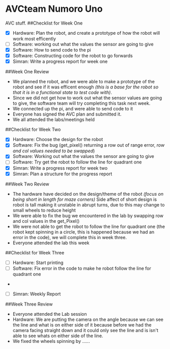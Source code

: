 # AVCteam Numoro Uno
AVC stuff. 
##Checklist for Week One
- [x] Hardware: Plan the robot, and create a prototype of how the robot will work most efficently
- [ ] Software: working out what the values the sensor are going to give
- [x] Software: How to send code to the pi
- [x] Software: Constructing code for the robot to go forwards
- [x] Simran: Write a progress report for week one

##Week One Review
- We planned the robot, and we were able to make a prototype of the robot and see if it was efficent enough *(this is a base for the robot so that it is in a functional state to test code with)*.
- Since we did not get how to work out what the sensor values are going to give, the software team will try completing this      task next week.
- We connected up the pi, and were able to send code to it
- Everyone has signed the AVC plan and submitted it.
- We all attended the labs/meetings held

##Checklist for Week Two
- [x] Hardware: Choose the design for the robot
- [x] Software: Fix the bug (get_pixel() returning a row out of range error, *row and col values needed to be swapped*)
- [x] Software: Working out what the values the sensor are going to give
- [ ] Software: Try get the robot to follow the line for quadrant one
- [x] Simran: Write a progress report for week two
- [x] Simran: Plan a structure for the progress report

##Week Two Review
- The hardware have decided on the design/theme of the robot *(focus on being short in length for maze corners)*
    Side affect of short design is robot is tall making it unstable in abrupt turns, due to this may change to small wheels to reduce height
- We were able to fix the bug we encountered in the lab by swapping row and col values in the get_Pixel()
- We were not able to get the robot to follow the line for quadrant one (the robot kept spinning in a circle, this is happened   because we had an error in the code), we will complete this in week three.
- Everyone attended the lab this week

##Checklist for Week Three
- [ ] Hardware: Start printing
- [ ] Software: Fix error in the code to make he robot follow the line for quadrant one
- 
- [ ] Simran: Weekly Report

##Week Three Review
- Everyone attended the Lab session
- Hardware: We are putting the camera on the angle because we can see the line and what is on either side of it because before   we had the camera facing straight down and it could only see the line and is isn't able to see whats on either side of the     line.
- We fixed the wheels spinning by ......
